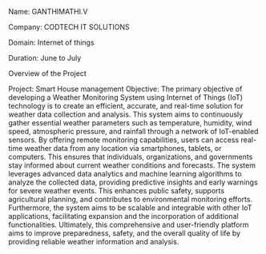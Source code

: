 Name: GANTHIMATHI.V

Company: CODTECH IT SOLUTIONS

Domain: Internet of things

Duration: June to July

Overview of the Project 

Project: Smart House management
Objective:
  The primary objective of developing a Weather Monitoring System using Internet of Things (IoT) technology is to create an efficient, accurate, and real-time solution for weather data collection and analysis. This system aims to continuously gather essential weather parameters such as temperature, humidity, wind speed, atmospheric pressure, and rainfall through a network of IoT-enabled sensors. By offering remote monitoring capabilities, users can access real-time weather data from any location via smartphones, tablets, or computers. This ensures that individuals, organizations, and governments stay informed about current weather conditions and forecasts. The system leverages advanced data analytics and machine learning algorithms to analyze the collected data, providing predictive insights and early warnings for severe weather events. This enhances public safety, supports agricultural planning, and contributes to environmental monitoring efforts. Furthermore, the system aims to be scalable and integrable with other IoT applications, facilitating expansion and the incorporation of additional functionalities. Ultimately, this comprehensive and user-friendly platform aims to improve preparedness, safety, and the overall quality of life by providing reliable weather information and analysis.
